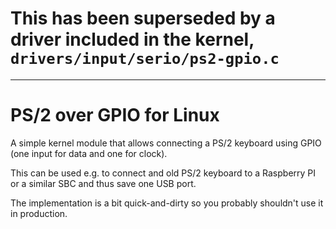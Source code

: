 
# This has been superseded by a driver included in the kernel, `drivers/input/serio/ps2-gpio.c`

---

# PS/2 over GPIO for Linux

A simple kernel module that allows connecting a PS/2 keyboard using GPIO
(one input for data and one for clock).

This can be used e.g. to connect and old PS/2 keyboard to a Raspberry PI
or a similar SBC and thus save one USB port.

The implementation is a bit quick-and-dirty so you probably shouldn't
use it in production.
